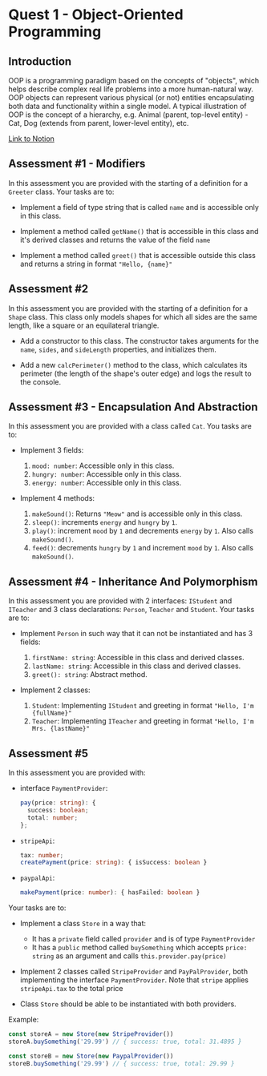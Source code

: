 # Quest 1 - Object-Oriented Programming

## Introduction

OOP is a programming paradigm based on the concepts of "objects", which helps describe complex real life problems into a more human-natural way. OOP objects can represent various physical (or not) entities encapsulating both data and functionality within a single model. A typical illustration of OOP is the concept of a hierarchy, e.g. Animal (parent, top-level entity) - Cat, Dog (extends from parent, lower-level entity), etc.

[Link to Notion](https://www.notion.so/mkit/Object-Oriented-Programming-OOP-1d516d7c57764e02b31d0eaa719b1bf2)

## Assessment #1 - Modifiers

In this assessment you are provided with the starting of a definition for a `Greeter` class. Your tasks are to:

- Implement a field of type string that is called `name` and is accessible only in this class.

- Implement a method called `getName()` that is accessible in this class and it's derived classes and returns the value of the field `name`

- Implement a method called `greet()` that is accessible outside this class and returns a string in format `"Hello, {name}"`

## Assessment #2

 In this assessment you are provided with the starting of a definition for a `Shape` class. This class only models shapes for which all sides are the same length, like a square or an equilateral triangle.

- Add a constructor to this class. The constructor takes arguments for the `name`, `sides`, and `sideLength` properties, and initializes them.

- Add a new `calcPerimeter()` method to the class, which calculates its perimeter (the length of the shape's outer edge) and logs the result to the console.

## Assessment #3 - Encapsulation And Abstraction

In this assessment you are provided with a class called `Cat`. You tasks are to:

- Implement 3 fields: 
    1. `mood: number`:  Accessible only in this class.
    2. `hungry: number`:  Accessible only in this class.
    3. `energy: number`:  Accessible only in this class.

- Implement 4 methods:
    1. `makeSound()`: Returns `"Meow"` and is accessible only in this class.
    2. `sleep()`: increments `energy` and `hungry` by `1`.
    3. `play()`: increment `mood` by `1` and decrements `energy` by `1`. Also calls `makeSound()`.
    4. `feed()`: decrements `hungry` by `1` and increment `mood` by `1`. Also calls `makeSound()`.


## Assessment #4 - Inheritance And Polymorphism

In this assessment you are provided with 2 interfaces: `IStudent` and `ITeacher` and 3 class declarations: `Person`, `Teacher` and `Student`. Your tasks are to:

- Implement `Person` in such way that it can not be instantiated and has 3 fields:
    1. `firstName: string`: Accessible in this class and derived classes.
    2. `lastName: string`: Accessible in this class and derived classes.
    3. `greet(): string`: Abstract method.

- Implement 2 classes:
    1. `Student`: Implementing `IStudent` and greeting in format `"Hello, I'm {fullName}"`
    2. `Teacher`: Implementing `ITeacher` and greeting in format `"Hello, I'm Mrs. {lastName}"`

## Assessment #5

In this assessment you are provided with: 

- interface `PaymentProvider`:
  ```typescript
  pay(price: string): {
    success: boolean;
    total: number;
  };
  ```
- `stripeApi`: 
  ```typescript
  tax: number;
  createPayment(price: string): { isSuccess: boolean }
  ```
- `paypalApi`:
    ```typescript
    makePayment(price: number): { hasFailed: boolean }
    ```

Your tasks are to: 

- Implement a class `Store` in a way that:
  - It has a `private` field called `provider` and is of type `PaymentProvider`
  - It has a `public` method called `buySomething` which accepts `price: string` as an argument and calls `this.provider.pay(price)`

- Implement 2 classes called `StripeProvider` and `PayPalProvider`, both implementing the interface `PaymentProvider`. Note that `stripe` applies `stripeApi.tax` to the total price

- Class `Store` should be able to be instantiated with both providers.

Example: 
```typescript
const storeA = new Store(new StripeProvider())
storeA.buySomething('29.99') // { success: true, total: 31.4895 }

const storeB = new Store(new PaypalProvider())
storeB.buySomething('29.99') // { success: true, total: 29.99 }

```